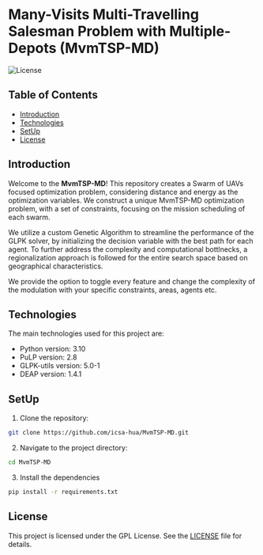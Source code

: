 # Many-Visits Multi-Travelling Salesman Problem with Multiple-Depots (MvmTSP-MD) 

![License](https://img.shields.io/badge/license-GPL-blue.svg)

## Table of Contents 
* [Introduction](#introduction)
* [Technologies](#technologies)
* [SetUp](#setup)
* [License](#license)

## Introduction

Welcome to the **MvmTSP-MD**! This repository creates a Swarm of UAVs focused 
optimization problem, considering distance and energy as the optimization variables. 
We construct a unique MvmTSP-MD optimization problem, with a set of constraints, 
focusing on the mission scheduling of each swarm. 

We utilize a custom Genetic Algorithm to streamline the performance of the GLPK 
solver, by initializing the decision variable with the best path for each agent. 
To further address the complexity and computational bottlnecks, a regionalization 
approach is followed for the entire search space based on geographical characteristics. 

We provide the option to toggle every feature and change the complexity of the modulation 
with your specific constraints, areas, agents etc. 

## Technologies

The main technologies used for this project are: 
* Python version: 3.10
* PuLP version: 2.8
* GLPK-utils version: 5.0-1
* DEAP version: 1.4.1
 
## SetUp
1. Clone the repository:
```sh
git clone https://github.com/icsa-hua/MvmTSP-MD.git
```
2. Navigate to the project directory:
```sh
cd MvmTSP-MD
```
3. Install the dependencies
```sh
pip install -r requirements.txt
```

## License 
This project is licensed under the GPL License. See the [LICENSE](LICENSE) file for details.
